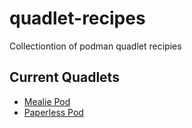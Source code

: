 # quadlet-recipes
Collectiontion of podman quadlet recipies

## Current Quadlets

* [Mealie Pod](https://github.com/janolaf/quadlet-recipes/tree/main/mealie)
* [Paperless Pod](https://github.com/janolaf/quadlet-recipes/tree/main/paperless-ngx)
